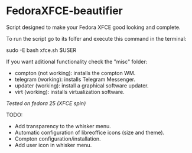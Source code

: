 # FedoraXFCE-beautifier
Script designed to make your Fedora XFCE good looking and complete.

To run the script go to its folfer and execute this command in the terminal:

sudo -E bash xfce.sh $USER

If you want aditional functionality check the "misc" folder:
- compton (not working): installs the compton WM.
- telegram (working): installs Telegram Messenger.
- updater (working): install a graphical software updater.
- virt (working): installs virtualization software.

*Tested on fedora 25 (XFCE spin)*

TODO:
- Add transparency to the whisker menu.
- Automatic configuration of libreoffice icons (size and theme).
- Compton configuration/installation.
- Add user icon in whisker menu.
